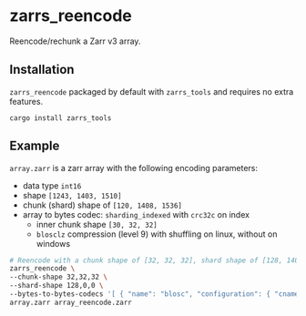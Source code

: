 # zarrs_reencode

Reencode/rechunk a Zarr v3 array.

## Installation
`zarrs_reencode` packaged by default with `zarrs_tools` and requires no extra features.

```
cargo install zarrs_tools
```

## Example
`array.zarr` is a zarr array with the following encoding parameters:
 - data type `int16`
 - shape `[1243, 1403, 1510]`
 - chunk (shard) shape of `[120, 1408, 1536]`
 - array to bytes codec: `sharding_indexed` with `crc32c` on index
   - inner chunk shape `[30, 32, 32]`
   - `blosclz` compression (level 9) with shuffling on linux, without on windows

```bash
# Reencode with a chunk shape of [32, 32, 32], shard shape of [128, 1408, 1536], and zlib compression.
zarrs_reencode \
--chunk-shape 32,32,32 \
--shard-shape 128,0,0 \
--bytes-to-bytes-codecs '[ { "name": "blosc", "configuration": { "cname": "zlib", "clevel": 9, "shuffle": "bitshuffle", "typesize": 2, "blocksize": 0 } } ]' \
array.zarr array_reencode.zarr
```
